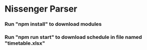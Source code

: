 <h1>Nissenger Parser</h1>
<h3>Run "npm install" to download modules</h3>
<h3>Run "npm run start" to download schedule in file named "timetable.xlsx"</h3>